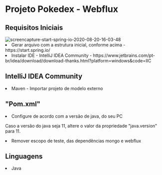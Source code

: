 <h1>Projeto Pokedex - Webflux</h1>

<h2> Requisitos Iniciais </h2>
<img src="https://i.ibb.co/ZHcGg6h/screencapture-start-spring-io-2020-08-20-16-03-48.png" alt="screencapture-start-spring-io-2020-08-20-16-03-48" border="0">
<li> Gerar arquivo com a estrutura inicial, conforme acima - https://start.spring.io/ </li>
<li> Instalar IDE - IntelliJ IDEA Community - https://www.jetbrains.com/pt-br/idea/download/download-thanks.html?platform=windows&code=IIC</li> 

<h2> IntelliJ IDEA Community </h2>
<li> Maven - Importar projeto de modelo externo </li>


<h2> "Pom.xml" </h2>
<li> Configure de acordo com a versão de java, do seu PC</li>
<p> Caso a versão do java seja 11, altere o valor da propriedade "java.version" para 11. </p>

<li> Remover escopo de teste, das dependências mongo e webflux </li>

<h2> Linguagens </h2>
<li> Java </li>


